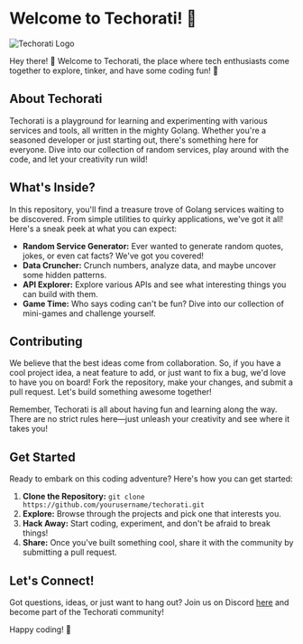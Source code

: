# Welcome to Techorati! 🚀

![Techorati Logo](https://example.com/techorati-logo.png)

Hey there! 👋 Welcome to Techorati, the place where tech enthusiasts come together to explore, tinker, and have some coding fun! 🎉

## About Techorati

Techorati is a playground for learning and experimenting with various services and tools, all written in the mighty Golang. Whether you're a seasoned developer or just starting out, there's something here for everyone. Dive into our collection of random services, play around with the code, and let your creativity run wild!

## What's Inside?

In this repository, you'll find a treasure trove of Golang services waiting to be discovered. From simple utilities to quirky applications, we've got it all! Here's a sneak peek at what you can expect:

- **Random Service Generator:** Ever wanted to generate random quotes, jokes, or even cat facts? We've got you covered!
- **Data Cruncher:** Crunch numbers, analyze data, and maybe uncover some hidden patterns.
- **API Explorer:** Explore various APIs and see what interesting things you can build with them.
- **Game Time:** Who says coding can't be fun? Dive into our collection of mini-games and challenge yourself.

## Contributing

We believe that the best ideas come from collaboration. So, if you have a cool project idea, a neat feature to add, or just want to fix a bug, we'd love to have you on board! Fork the repository, make your changes, and submit a pull request. Let's build something awesome together!

Remember, Techorati is all about having fun and learning along the way. There are no strict rules here—just unleash your creativity and see where it takes you!

## Get Started

Ready to embark on this coding adventure? Here's how you can get started:

1. **Clone the Repository:** `git clone https://github.com/yourusername/techorati.git`
2. **Explore:** Browse through the projects and pick one that interests you.
3. **Hack Away:** Start coding, experiment, and don't be afraid to break things!
4. **Share:** Once you've built something cool, share it with the community by submitting a pull request.

## Let's Connect!

Got questions, ideas, or just want to hang out? Join us on Discord [here](https://discord.gg/techorati) and become part of the Techorati community!

Happy coding! 🚀
